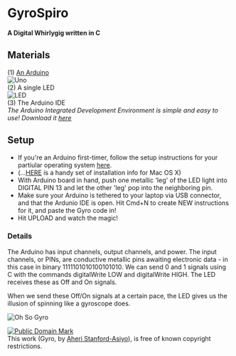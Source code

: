 # GyroSpiro
<strong> <blue> A Digital Whirlygig written in C </blue> </strong>

## Materials 
(1) [An Arduino](www.arduino.cc)<br>
![Uno](https://upload.wikimedia.org/wikipedia/commons/thumb/9/9d/UnoConnections.jpg/220px-UnoConnections.jpg)
<br>(2) A single LED<br>
![LED](http://www.topledlight.com/images/l/201009/12844380890.jpg)
<br>(3) The Arduino IDE<br>
<em>The Arduino Integrated Development Environment is simple and easy to use! Download it [here](https://www.arduino.cc/en/Main/OldSoftwareReleases)</em>

## Setup
* If you're an Arduino first-timer, follow the setup instructions for your partiular operating system [here](https://www.arduino.cc/en/Guide/HomePage).
* (...[HERE](https://www.arduino.cc/en/Guide/MacOSX) is a handy set of installation info for Mac OS X)
* With Arduino board in hand, push one metallic 'leg' of the LED light into DIGITAL PIN 13 and let the other 'leg' pop into the neighboring pin.
* Make sure your Arduino is tethered to your laptop via USB connector, and that the Ardunio IDE is open. Hit Cmd+N to create NEW instructions for it, and paste the Gyro code in!
* Hit UPLOAD and watch the magic!

### Details
The Arduino has input channels, output channels, and power.  The input channels, or PINs, are conductive metallic pins awaiting electronic data - in this case in binary 1111101010100101010.  We can send 0 and 1 signals using C with the commands digitalWrite LOW and digitalWrite HIGH.  The LED receives these as Off and On signals. 

When we send these Off/On signals at a certain pace, the LED gives us the illusion of spinning like a gyroscope does.

![Oh So Gyro](https://upload.wikimedia.org/wikipedia/commons/d/d5/Gyroscope_operation.gif)

<p xmlns:dct="http://purl.org/dc/terms/">
<a rel="license" href="http://creativecommons.org/publicdomain/mark/1.0/">
<img src="http://i.creativecommons.org/p/mark/1.0/88x31.png"
     style="border-style: none;" alt="Public Domain Mark" />
</a>
<br />
This work (<span property="dct:title">Gyro</span>, by <a href="https://github.com/DhiMalo/GyroSpiro" rel="dct:creator"><span property="dct:title">Aheri Stanford-Asiyo</span></a>), is free of known copyright restrictions.
</p>
